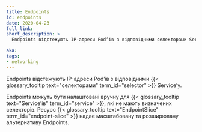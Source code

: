 ```yaml
---
title: Endpoints
id: endpoints
date: 2020-04-23
full_link: 
short_description: >
  Endpoints відстежують IP-адреси Podʼів з відповідними селекторами Serviceʼу.

aka:
tags:
- networking
---
```

Endpoints відстежують IP-адреси Podʼів з відповідними {{< glossary_tooltip text="селекторами" term_id="selector" >}} Serviceʼу.

<!--more-->
Endpoints можуть бути налаштовані вручну для {{< glossary_tooltip text="Serviceʼів" term_id="service" >}}, які не мають визначених селекторів. Ресурс {{< glossary_tooltip text="EndpointSlice" term_id="endpoint-slice" >}} надає масштабовану та розширювану альтернативу Endpoints.
